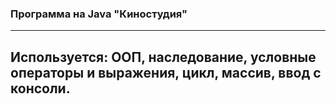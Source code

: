 ### Программа на Java "Киностудия"

---
Используется: ООП, наследование, условные операторы и выражения,
цикл, массив, ввод с консоли.
---
